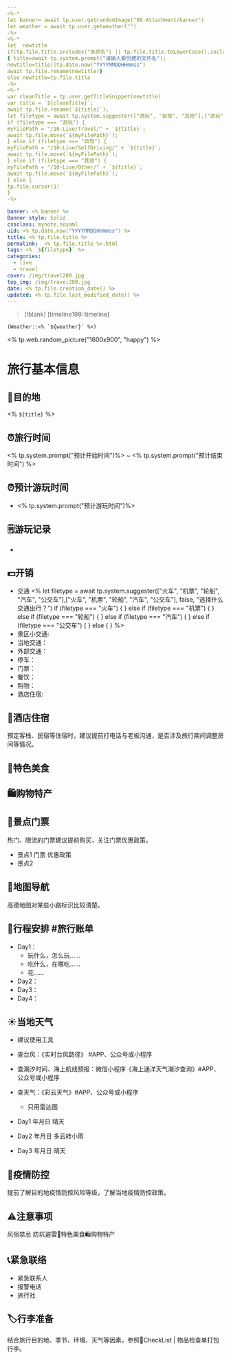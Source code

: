 ```yaml
---
<%-*
let banner= await tp.user.getrandomImage("99-Attachment/banner")
let weather = await tp.user.getweather("")
-%>
<%-*
let  newtitle
if(tp.file.title.includes("未命名") || tp.file.title.toLowerCase().includes("untitled"))
{ title=await tp.system.prompt("请输入要创建的文件名");
newtitle=title||tp.date.now("YYYYMMDDHHmmss")
await tp.file.rename(newtitle)}
else newtitle=tp.file.title
-%>
<%-*
var cleanTitle = tp.user.getTitleSnippet(newtitle)
var title = `${cleanTitle}`;
await tp.file.rename(`${title}`);
let filetype = await tp.system.suggester(["游玩", "自驾", "其他"],["游玩", "自驾", "其他"], false, "路径放到哪里？")
if (filetype === "游玩") {
myFilePath = "/10-Live/Travel/" + `${title}`;
await tp.file.move(`${myFilePath}`);
} else if (filetype === "自驾") {
myFilePath = "/10-Live/SelfDriving/" + `${title}`;
await tp.file.move(`${myFilePath}`);
} else if (filetype === "其他") {
myFilePath = "/10-Live/Other/" + `${title}`;
await tp.file.move(`${myFilePath}`);
} else {
tp.file.cursor(1)
}
-%>

banner: <% banner %>
Banner style: Solid
cssclass: mynote,noyaml
uid: <% tp.date.now("YYYYMMDDHHmmss") %> 
title: <% tp.file.title %>
permalink:  <% tp.file.title %>.html
tags: <% `${filetype}` %>
categories:
  - live
  - travel
cover: /img/travel200.jpg
top_img: /img/travel200.jpg
date: <% tp.file.creation_date() %>
updated: <% tp.file.last_modified_date() %>
---
```

> [!blank] 
> [timeline199::timeline]
```ad-flex
(Weather::<% `${weather}` %>)
```

<% tp.web.random_picture("1600x900", "happy") %>

# 旅行基本信息


## 🎏目的地
 <% `${title}` %>

## ⏰旅行时间
<% tp.system.prompt("预计开始时间")%> ~  <% tp.system.prompt("预计结束时间") %>

## ⏰预计游玩时间
- <% tp.system.prompt("预计游玩时间")%>

## 🗒游玩记录
- 

## 💵开销

- 交通 
<%
let filetype = await tp.system.suggester(["火车", "机票", "轮船", "汽车", "公交车"],["火车", "机票", "轮船", "汽车", "公交车"], false, "选择什么交通出行？")
if (filetype === "火车") {
} else if (filetype === "机票") {
} else if (filetype === "轮船") {
} else if (filetype === "汽车") {
} else if (filetype === "公交车") {
} else {
}
%>
- 景区小交通:
- 当地交通：
- 外部交通：
- 停车：
- 门票：
- 餐饮：
- 购物：
- 酒店住宿:

## 🏨酒店住宿
预定客栈、民宿等住宿时，建议提前打电话与老板沟通，是否涉及旅行期间调整房间等情况。

## 🍚特色美食

## 🛍️购物特产

## 🎫景点门票
热门、限流的门票建议提前购买，关注门票优惠政策。

- 景点1  门票  优惠政策
- 景点2

## 🧭地图导航
高德地图对某些小路标识比较清楚。

## 📑行程安排 #旅行账单
- Day1：
    - 玩什么，怎么玩……
    - 吃什么，在哪吃……
    - 花……
- Day2：
- Day3：
- Day4：

## ☀️当地天气
- 建议使用工具
- 查台风：《实时台风路径》 #APP、公众号或小程序
- 查潮汐时间、海上航线预报：微信小程序《海上通洋天气潮汐查询》#APP、公众号或小程序
- 查天气：《彩云天气》#APP、公众号或小程序
    - 只用雷达图

- Day1  年月日   晴天
- Day2  年月日   多云转小雨
- Day3  年月日   晴天

## 🦠疫情防控
提前了解目的地疫情防控风险等级，了解当地疫情防控政策。

## ⚠️注意事项
风俗禁忌
防坑避雷🍚特色美食🛍️购物特产

## 📞紧急联络
- 紧急联系人
- 报警电话
- 旅行社

## 🏷️行李准备
结合旅行目的地、季节、环境、天气等因素，参照📇CheckList  | 物品检查单打包行李。

